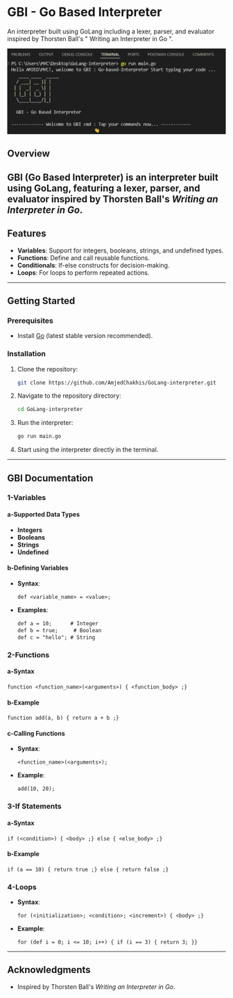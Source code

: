 # GBI - Go Based Interpreter
An interpreter built using GoLang including a lexer, parser, and evaluator inspired by Thorsten Ball's " Writing an Interpreter in Go ".


![Interpreter Functioning](./cmd_screenshots/gbi2.PNG)

## Overview
GBI (Go Based Interpreter) is an interpreter built using GoLang, featuring a lexer, parser, and evaluator inspired by Thorsten Ball's *Writing an Interpreter in Go*.
---

## Features
- **Variables**: Support for integers, booleans, strings, and undefined types.
- **Functions**: Define and call reusable functions.
- **Conditionals**: If-else constructs for decision-making.
- **Loops**: For loops to perform repeated actions.

---

## Getting Started

### Prerequisites
- Install [Go](https://golang.org/dl/) (latest stable version recommended).

### Installation
1. Clone the repository:
   ```bash
   git clone https://github.com/AmjedChakhis/GoLang-interpreter.git
   ```

2. Navigate to the repository directory:
   ```bash
   cd GoLang-interpreter
   ```

3. Run the interpreter:
   ```bash
   go run main.go
   ```

4. Start using the interpreter directly in the terminal.

---

## GBI Documentation

### 1-Variables

#### a-Supported Data Types
- **Integers**
- **Booleans**
- **Strings**
- **Undefined**

#### b-Defining Variables

- **Syntax**:
  ```
  def <variable_name> = <value>;
  ```
- **Examples**:
  ```
  def a = 10;      # Integer
  def b = true;     # Boolean
  def c = "hello"; # String
  ```

### 2-Functions

#### a-Syntax
```
function <function_name>(<arguments>) { <function_body> ;}
```

#### b-Example
```
function add(a, b) { return a + b ;}
```

#### c-Calling Functions
- **Syntax**:
  ```
  <function_name>(<arguments>);
  ```
- **Example**:
  ```
  add(10, 20);
  ```

### 3-If Statements

#### a-Syntax
```
if (<condition>) { <body> ;} else { <else_body> ;}
```

#### b-Example
```
if (a == 10) { return true ;} else { return false ;}
```

### 4-Loops

- **Syntax**:
  ```
  for (<initialization>; <condition>; <increment>) { <body> ;}
  ```
- **Example**:
  ```
  for (def i = 0; i <= 10; i++) { if (i == 3) { return 3; }}
  ```
---

## Acknowledgments
- Inspired by Thorsten Ball's *Writing an Interpreter in Go*.

